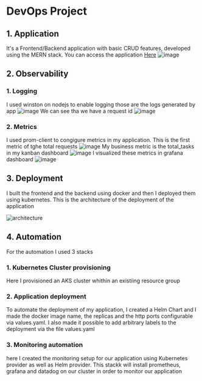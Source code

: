 # DevOps Project

## 1. Application
It's a Frontend/Backend application with basic CRUD features, developed using the MERN stack. You can access the application [Here](http://20.74.93.255/) 
![image](https://user-images.githubusercontent.com/59792971/212894851-2d57c692-a16f-4d00-abd2-61ba9b3dab96.png)

## 2. Observability
### 1. Logging
I used winston on nodejs to enable logging
those are the logs generated by app
![image](https://user-images.githubusercontent.com/59792971/212901996-b30a14ee-151d-438c-93c4-8db0392e82de.png)
We can see tha we have a request id
![image](https://user-images.githubusercontent.com/59792971/212901093-6e9f3717-3b51-4c5c-a7bb-dc904138ddb8.png)

### 2. Metrics
I used prom-client to congigure metrics in my application.
This is the first metric of tghe total requests
![image](https://user-images.githubusercontent.com/59792971/212903497-fde99b44-42f0-483a-80b6-ff6d0d832da3.png)
My business metric is the total_tasks in my kanban dashboard
![image](https://user-images.githubusercontent.com/59792971/212904188-6e799626-ce21-4a95-9cc6-42b9ca1ff336.png)
I visualized these metrics in grafana dashboard
![image](https://user-images.githubusercontent.com/59792971/212925037-bb794e00-0bde-403b-b23e-c7d7ad897e19.png)

## 3. Deployment
I built the frontend and the backend using docker and then I deployed them using kubernetes. This is the architecture of the deployment of the application

![architecture](https://user-images.githubusercontent.com/59792971/212928528-f8d6db6c-720c-46c0-99b0-ad5886964081.png)
 
 ## 4. Automation
 For the automation I used 3 stacks
 ### 1. Kubernetes Cluster provisioning
 Here I provisioned an AKS cluster whithin an existiing resource group
 
 ### 2. Application deployment 
 To automate the deployment of my application, I created a Helm Chart and I made the docker image name, the replicas and the http ports configurable via values.yaml.  I also made it possible to add arbitrary labels to the deployment via the file values.yaml
 
 ### 3. Monitoring automation
here I created the monitoring setup for our application using Kubernetes provider as well as Helm provider. This stackk will install prometheus, grafana and datadog on our cluster in order to monitor our application
